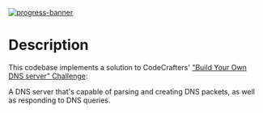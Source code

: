 [![progress-banner](https://backend.codecrafters.io/progress/dns-server/167685db-78f8-4ab4-bfce-d2196d2a659c)](https://app.codecrafters.io/users/codecrafters-bot?r=2qF)

# Description

This codebase implements a solution to CodeCrafters' ["Build Your Own DNS server" Challenge](https://app.codecrafters.io/courses/dns-server/overview):

A DNS server that's capable of parsing and creating DNS packets, as well as responding to DNS queries.


